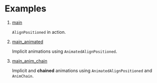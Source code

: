 # Examples

1. <a href="https://github.com/marcglasberg/align_positioned/blob/master/example/lib/main.dart">main</a>

    `AlignPositioned` in action.

2. <a href="https://github.com/marcglasberg/align_positioned/blob/master/example/lib/main_animated.dart">main_animated</a>

    Implicit animations using `AnimatedAlignPositioned`.

3. <a href="https://github.com/marcglasberg/align_positioned/blob/master/example/lib/main_anim_chain.dart">main_anim_chain</a>

    Implicit and **chained** animations using `AnimatedAlignPositioned` and `AnimChain`.


